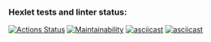 ### Hexlet tests and linter status:
[![Actions Status](https://github.com/Utyak/frontend-project-46/workflows/hexlet-check/badge.svg)](https://github.com/Utyak/frontend-project-46/actions)
[![Maintainability](https://api.codeclimate.com/v1/badges/0f4b9ab26f74a9615daf/maintainability)](https://codeclimate.com/github/Utyak/frontend-project-46/maintainability)
[![asciicast](https://asciinema.org/a/qhBZsfRhC6z4eflUlb1XDiDiO.svg)](https://asciinema.org/a/qhBZsfRhC6z4eflUlb1XDiDiO)
[![asciicast](https://asciinema.org/a/cBmgQaZJ2g0wFK1jtYD3kTeJf.svg)](https://asciinema.org/a/cBmgQaZJ2g0wFK1jtYD3kTeJf)